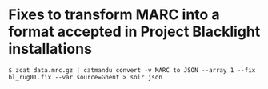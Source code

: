 # Fixes to transform MARC into a format accepted in Project Blacklight installations

```(bash)
$ zcat data.mrc.gz | catmandu convert -v MARC to JSON --array 1 --fix bl_rug01.fix --var source=Ghent > solr.json
```
